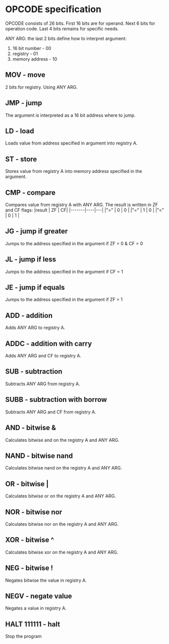 # OPCODE specification

OPCODE consists of 26 bits. First 16 bits are for operand. Next 6 bits for operation code. Last 4 bits remains for specific needs.

ANY ARG:
the last 2 bits define how to interpret argument:
1) 16 bit number    - 00
2) registry         - 01
3) memory address   - 10

<!-- FIXME: MOV is the only operation that uses all last 4 bits. -->

## MOV - move

2 bits for registry. Using ANY ARG.

## JMP - jump

The argument is interpreted as a 16 bit address where to jump.

## LD - load

Loads value from address specified in argument into registry A.

## ST - store

Stores value from registry A into memory address specified in the argument.

## CMP - compare

Compares value from registry A with ANY ARG. The result is written in ZF and CF flags:
|result | ZF | CF|
|-------|----|---|
|">"    | 0  | 0 |
|"="    | 1  | 0 |
|"<"    | 0  | 1 |

## JG - jump if greater

Jumps to the address specified in the argument if ZF = 0 & CF = 0

## JL - jump if less

Jumps to the address specified in the argument if CF = 1

## JE - jump if equals

Jumps to the address specified in the argument if ZF = 1

## ADD - addition

Adds ANY ARG to registry A.

## ADDC - addition with carry

Adds ANY ARG and CF to registry A.

## SUB - subtraction

Subtracts ANY ARG from registry A.

## SUBB - subtraction with borrow

Subtracts ANY ARG and CF from registry A.

## AND - bitwise &

Calculates bitwise and on the registry A and ANY ARG.

## NAND - bitwise nand

Calculates bitwise nand on the registry A and ANY ARG.

## OR - bitwise |

Calculates bitwise or on the registry A and ANY ARG.

## NOR - bitwise nor

Calculates bitwise nor on the registry A and ANY ARG.

## XOR - bitwise ^

Calculates bitwise xor on the registry A and ANY ARG.

## NEG - bitwise !

Negates bitwise the value in registry A.

## NEGV - negate value

Negates a value in registry A.

<!-- TODO: add shift operations -->

## HALT 111111 - halt

Stop the program
